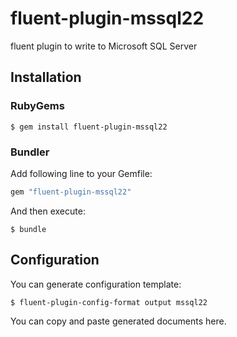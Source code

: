 # fluent-plugin-mssql22

fluent plugin to write to Microsoft SQL Server

## Installation

### RubyGems

```
$ gem install fluent-plugin-mssql22
```

### Bundler

Add following line to your Gemfile:

```ruby
gem "fluent-plugin-mssql22"
```

And then execute:

```
$ bundle
```

## Configuration

You can generate configuration template:

```
$ fluent-plugin-config-format output mssql22
```

You can copy and paste generated documents here.


